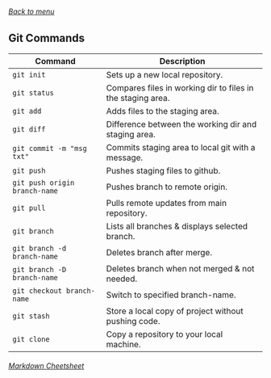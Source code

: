 ###### [Back to menu](../../README.md)

## Git Commands
Command | Description
--- | ---
`git init`			| Sets up a new local repository.
`git status`			| Compares files in working dir to files in the staging area.
`git add`			| Adds files to the staging area.
`git diff`			| Difference between the working dir and staging area. 
`git commit -m "msg txt"`  	| Commits staging area to local git with a message.
`git push`			| Pushes staging files to github.
`git push origin branch-name`	| Pushes branch to remote origin.
`git pull`			| Pulls remote updates from main repository.
`git branch`			| Lists all branches & displays selected branch.
`git branch -d branch-name`	| Deletes branch after merge.
`git branch -D branch-name`	| Deletes branch when not merged & not needed.
`git checkout branch-name`	| Switch to specified branch-name.
`git stash`			| Store a local copy of project without pushing code. 
`git clone`			| Copy a repository to your local machine.


###### [Markdown Cheetsheet](https://github.com/adam-p/markdown-here/wiki/Markdown-Cheatsheet)
